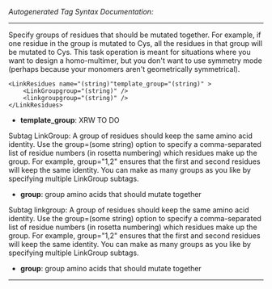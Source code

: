 _Autogenerated Tag Syntax Documentation:_

---
Specify groups of residues that should be mutated together. For example, if one residue in the group is mutated to Cys, all the residues in that group will be mutated to Cys. This task operation is meant for situations where you want to design a homo-multimer, but you don't want to use symmetry mode (perhaps because your monomers aren't geometrically symmetrical).

```
<LinkResidues name="(string)"template_group="(string)" >
    <LinkGroupgroup="(string)" />
    <linkgroupgroup="(string)" />
</LinkResidues>
```

-   **template_group**: XRW TO DO


Subtag LinkGroup:   A group of residues should keep the same amino acid identity. Use the group=(some string) option to specify a comma-separated list of residue numbers (in rosetta numbering) which residues make up the group. For example, group="1,2" ensures that the first and second residues will keep the same identity. You can make as many groups as you like by specifying multiple LinkGroup subtags.

-   **group**: group amino acids that should mutate together

Subtag linkgroup:   A group of residues should keep the same amino acid identity. Use the group=(some string) option to specify a comma-separated list of residue numbers (in rosetta numbering) which residues make up the group. For example, group="1,2" ensures that the first and second residues will keep the same identity. You can make as many groups as you like by specifying multiple LinkGroup subtags.

-   **group**: group amino acids that should mutate together

---
